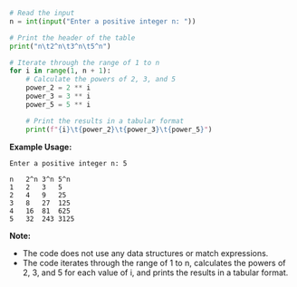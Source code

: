 ```python
# Read the input
n = int(input("Enter a positive integer n: "))

# Print the header of the table
print("n\t2^n\t3^n\t5^n")

# Iterate through the range of 1 to n
for i in range(1, n + 1):
    # Calculate the powers of 2, 3, and 5
    power_2 = 2 ** i
    power_3 = 3 ** i
    power_5 = 5 ** i

    # Print the results in a tabular format
    print(f"{i}\t{power_2}\t{power_3}\t{power_5}")
```

**Example Usage:**

```
Enter a positive integer n: 5

n	2^n	3^n	5^n
1	2	3	5
2	4	9	25
3	8	27	125
4	16	81	625
5	32	243	3125
```

**Note:**

* The code does not use any data structures or match expressions.
* The code iterates through the range of 1 to n, calculates the powers of 2, 3, and 5 for each value of i, and prints the results in a tabular format.